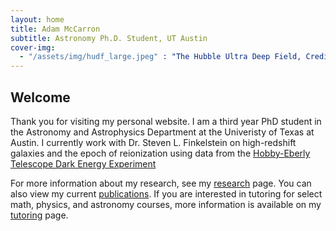 ```yaml
---
layout: home
title: Adam McCarron
subtitle: Astronomy Ph.D. Student, UT Austin
cover-img:
  - "/assets/img/hudf_large.jpeg" : "The Hubble Ultra Deep Field, Credit: NASA/ESA"
---
```


## Welcome

Thank you for visiting my personal website. I am a third year PhD student in the Astronomy and Astrophysics Department at the Univeristy of Texas at Austin. I currently work with Dr. Steven L. Finkelstein on high-redshift galaxies and the epoch of reionization using data from the [Hobby-Eberly Telescope Dark Energy Experiment](https://hetdex.org/)

For more information about my research, see my [research](/research) page. You can also view my current [publications](/publications). If you are interested in tutoring for select math, physics, and astronomy courses, more information is available on my [tutoring](/tutoring) page. 
